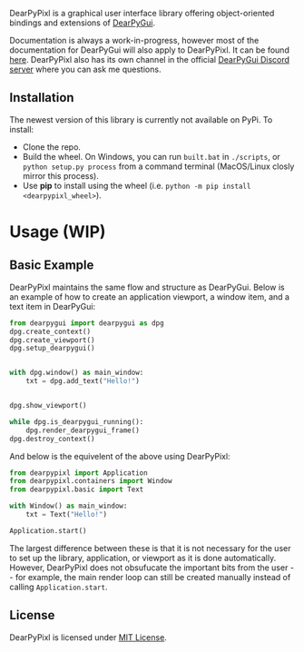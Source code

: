 DearPyPixl is a graphical user interface library offering object-oriented bindings and extensions of [DearPyGui](https://github.com/hoffstadt/DearPyGui).

Documentation is always a work-in-progress, however most of the documentation for DearPyGui will also apply to DearPyPixl. It can be found [here](https://dearpygui.readthedocs.io/en/latest/index.html). DearPyPixl also has its own channel in the official [DearPyGui Discord server](https://discord.gg/tyE7Gu4) where you can ask me questions.


## Installation
The newest version of this library is currently not available on PyPi. To install:
* Clone the repo.
* Build the wheel. On Windows, you can run `built.bat` in `./scripts`, or `python setup.py process` from a command terminal (MacOS/Linux closly mirror this process).
* Use **pip** to install using the wheel (i.e. `python -m pip install <dearpypixl_wheel>`).


# Usage (WIP)
## Basic Example
DearPyPixl maintains the same flow and structure as DearPyGui. Below is an example of how to create an application viewport, a window item, and a text item in DearPyGui:

```python
from dearpygui import dearpygui as dpg
dpg.create_context()
dpg.create_viewport()
dpg.setup_dearpygui()


with dpg.window() as main_window:
    txt = dpg.add_text("Hello!")


dpg.show_viewport()

while dpg.is_dearpygui_running():
    dpg.render_dearpygui_frame()
dpg.destroy_context()
```

And below is the equivelent of the above using DearPyPixl:

```python
from dearpypixl import Application
from dearpypixl.containers import Window
from dearpypixl.basic import Text

with Window() as main_window:
    txt = Text("Hello!")

Application.start()
```

The largest difference between these is that it is not necessary for the user to set up the library, application, or viewport as it is done automatically. However, DearPyPixl does not obsufucate the important bits from the user -- for example, the main render loop can still be created manually instead of calling `Application.start`.

## License
DearPyPixl is licensed under [MIT License](https://github.com/Atlamillias/DPG-Widgets/blob/main/LICENSE).
